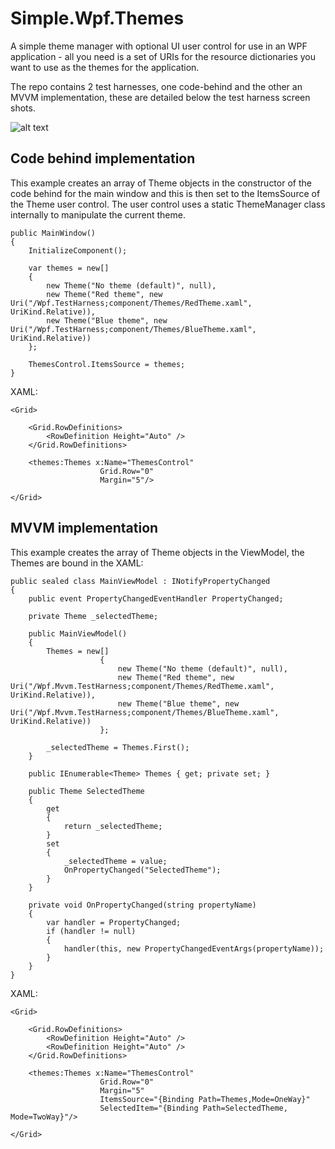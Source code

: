 Simple.Wpf.Themes
=================

A simple theme manager with optional UI user control for use in an WPF application - all you need is a set of URIs for the resource dictionaries you want to use as the themes for the application.

The repo contains 2 test harnesses, one code-behind and the other an MVVM implementation, these are detailed below the test harness screen shots.

![alt text](https://raw.github.com/oriches/Simple.Wpf.Themes/master/Readme%20Images/test%20harness.png "Screen shots of theme test harness")

## Code behind implementation
This example creates an array of Theme objects in the constructor of the code behind for the main window and this is then set to the ItemsSource of the Theme user control. The user control uses a static ThemeManager class internally to manipulate the current theme.

```
public MainWindow()
{
    InitializeComponent();

    var themes = new[]
    {
        new Theme("No theme (default)", null),
        new Theme("Red theme", new Uri("/Wpf.TestHarness;component/Themes/RedTheme.xaml", UriKind.Relative)),
        new Theme("Blue theme", new Uri("/Wpf.TestHarness;component/Themes/BlueTheme.xaml", UriKind.Relative))
    };

    ThemesControl.ItemsSource = themes;
}
```

XAML:

```
<Grid>
        
    <Grid.RowDefinitions>
        <RowDefinition Height="Auto" />
    </Grid.RowDefinitions>
        
    <themes:Themes x:Name="ThemesControl"
                    Grid.Row="0"
                    Margin="5"/>
        
</Grid>
```

## MVVM implementation
This example creates the array of Theme objects in the ViewModel, the Themes are bound in the XAML:

```
public sealed class MainViewModel : INotifyPropertyChanged
{
    public event PropertyChangedEventHandler PropertyChanged;

    private Theme _selectedTheme;

    public MainViewModel()
    {
        Themes = new[]
                    {
                        new Theme("No theme (default)", null),
                        new Theme("Red theme", new Uri("/Wpf.Mvvm.TestHarness;component/Themes/RedTheme.xaml", UriKind.Relative)),
                        new Theme("Blue theme", new Uri("/Wpf.Mvvm.TestHarness;component/Themes/BlueTheme.xaml", UriKind.Relative))
                    };

        _selectedTheme = Themes.First();
    }

    public IEnumerable<Theme> Themes { get; private set; }

    public Theme SelectedTheme
    {
        get
        {
            return _selectedTheme;
        }
        set
        {
            _selectedTheme = value;
            OnPropertyChanged("SelectedTheme");
        }
    }

    private void OnPropertyChanged(string propertyName)
    {
        var handler = PropertyChanged;
        if (handler != null)
        {
            handler(this, new PropertyChangedEventArgs(propertyName));
        }
    }
}
```

XAML:

```
<Grid>

    <Grid.RowDefinitions>
        <RowDefinition Height="Auto" />
        <RowDefinition Height="Auto" />
    </Grid.RowDefinitions>

    <themes:Themes x:Name="ThemesControl"
                    Grid.Row="0"
                    Margin="5"
                    ItemsSource="{Binding Path=Themes,Mode=OneWay}" 
                    SelectedItem="{Binding Path=SelectedTheme, Mode=TwoWay}"/>

</Grid>
```
